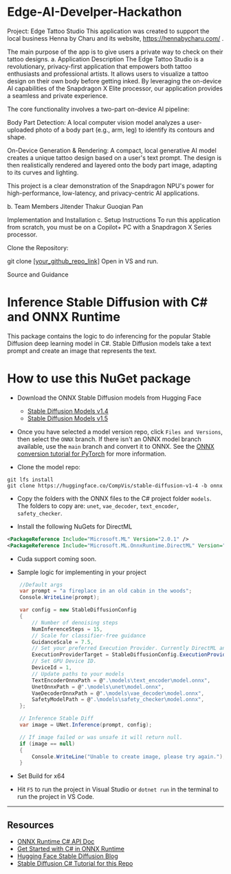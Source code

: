 # Edge-AI-Develper-Hackathon
Project: Edge Tattoo Studio
This application was created to support the local business Henna by Charu and its website, https://hennabycharu.com/
.

The main purpose of the app is to give users a private way to check on their tattoo designs.
a. Application Description
The Edge Tattoo Studio is a revolutionary, privacy-first application that empowers both tattoo enthusiasts and professional artists. It allows users to visualize a tattoo design on their own body before getting inked. By leveraging the on-device AI capabilities of the Snapdragon X Elite processor, our application provides a seamless and private experience.

The core functionality involves a two-part on-device AI pipeline:

Body Part Detection: A local computer vision model analyzes a user-uploaded photo of a body part (e.g., arm, leg) to identify its contours and shape.

On-Device Generation & Rendering: A compact, local generative AI model creates a unique tattoo design based on a user's text prompt. The design is then realistically rendered and layered onto the body part image, adapting to its curves and lighting.

This project is a clear demonstration of the Snapdragon NPU's power for high-performance, low-latency, and privacy-centric AI applications.

b. Team Members
Jitender Thakur
Guoqian Pan



Implementation and Installation
c. Setup Instructions
To run this application from scratch, you must be on a Copilot+ PC with a Snapdragon X Series processor.

Clone the Repository:



git clone [[your_github_repo_link]](https://github.com/jinthakur/Edge-AI-Develper-Hackathon)
Open in VS and run. 

Source and Guidance

# Inference Stable Diffusion with C# and ONNX Runtime

This package contains the logic to do inferencing for the popular Stable Diffusion deep learning model in C#.  Stable Diffusion models take a text prompt and create an image that represents the text.


# How to use this NuGet package

- Download the ONNX Stable Diffusion models from Hugging Face
    - [Stable Diffusion Models v1.4](https://huggingface.co/CompVis/stable-diffusion-v1-4/tree/onnx)
    - [Stable Diffusion Models v1.5](https://huggingface.co/runwayml/stable-diffusion-v1-5/tree/onnx)
    
- Once you have selected a model version repo, click `Files and Versions`, then select the `ONNX` branch. If there isn't an ONNX model branch available, use the `main` branch and convert it to ONNX. See the [ONNX conversion tutorial for PyTorch](https://learn.microsoft.com/windows/ai/windows-ml/tutorials/pytorch-convert-model) for more information.

- Clone the model repo:
```text
git lfs install
git clone https://huggingface.co/CompVis/stable-diffusion-v1-4 -b onnx
```

- Copy the folders with the ONNX files to the C# project folder `models`. The folders to copy are: `unet`, `vae_decoder`, `text_encoder`, `safety_checker`.

- Install the following NuGets for DirectML
```xml
<PackageReference Include="Microsoft.ML" Version="2.0.1" />
<PackageReference Include="Microsoft.ML.OnnxRuntime.DirectML" Version="1.14.1" />
```
- Cuda support coming soon.

- Sample logic for implementing in your project
```csharp
    //Default args
    var prompt = "a fireplace in an old cabin in the woods";
    Console.WriteLine(prompt);

    var config = new StableDiffusionConfig
    {
        // Number of denoising steps
        NumInferenceSteps = 15,
        // Scale for classifier-free guidance
        GuidanceScale = 7.5,
        // Set your preferred Execution Provider. Currently DirectML and CPU are supported.
        ExecutionProviderTarget = StableDiffusionConfig.ExecutionProvider.DirectML,
        // Set GPU Device ID.
        DeviceId = 1,
        // Update paths to your models
        TextEncoderOnnxPath = @".\models\text_encoder\model.onnx",
        UnetOnnxPath = @".\models\unet\model.onnx",
        VaeDecoderOnnxPath = @".\models\vae_decoder\model.onnx",
        SafetyModelPath = @".\models\safety_checker\model.onnx",
    };

    // Inference Stable Diff
    var image = UNet.Inference(prompt, config);

    // If image failed or was unsafe it will return null.
    if (image == null)
    {
        Console.WriteLine("Unable to create image, please try again.");
    }

```

- Set Build for x64 

- Hit `F5` to run the project in Visual Studio or `dotnet run` in the terminal to run the project in VS Code.

__________________________
##  Resources
- [ONNX Runtime C# API Doc](https://onnxruntime.ai/docs/api/csharp/api)
- [Get Started with C# in ONNX Runtime](https://onnxruntime.ai/docs/get-started/with-csharp.html)
- [Hugging Face Stable Diffusion Blog](https://huggingface.co/blog/stable_diffusion)
- [Stable Diffusion C# Tutorial for this Repo](https://onnxruntime.ai/docs/tutorials/csharp/stable-diffusion-csharp.html)
